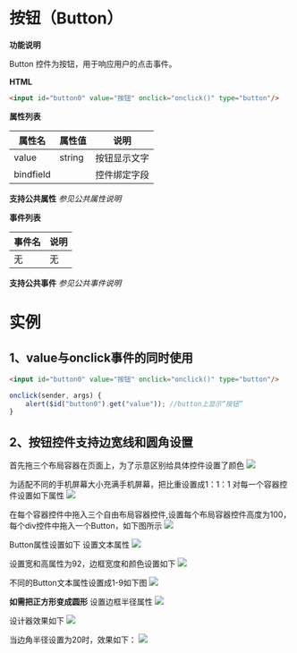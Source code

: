 



# 按钮（Button）

**功能说明**

Button 控件为按钮，用于响应用户的点击事件。

**HTML**

```html
<input id="button0" value="按钮" onclick="onclick()" type="button"/>
```

**属性列表**

| 属性名 | 属性值 | 说明 |
| ------------ | ------------ | ------------ |
| value | string | 按钮显示文字 |
| bindfield |   | 控件绑定字段 |

**支持公共属性**
*参见公共属性说明*

**事件列表**

| 事件名 | 说明 |
| ------------ | ------------ |
| 无 | 无 |

**支持公共事件**
*参见公共事件说明*

# 实例

## 1、value与onclick事件的同时使用

```html
<input id="button0" value="按钮" onclick="onclick()" type="button"/>
```

```javascript
onclick(sender, args) {
	alert($id("button0").get("value")); //button上显示“按钮”
}
```

## 2、按钮控件支持边宽线和圆角设置

首先拖三个布局容器在页面上，为了示意区别给具体控件设置了颜色
![](http://mobile.yyuap.com/UAPMobile/UEditor/jsp/upload/image/20150526/1432638257734017681.jpg)

为适配不同的手机屏幕大小充满手机屏幕，把比重设置成1：1：1
对每一个容器控件设置如下属性
![](http://mobile.yyuap.com/UAPMobile/UEditor/jsp/upload/image/20150526/1432638257765040906.png)

在每个容器控件中拖入三个自由布局容器控件,设置每个布局容器控件高度为100，每个div控件中拖入一个Button，如下图所示
![](http://mobile.yyuap.com/UAPMobile/UEditor/jsp/upload/image/20150526/1432638257859005747.jpg)

Button属性设置如下
设置文本属性
![](http://mobile.yyuap.com/UAPMobile/UEditor/jsp/upload/image/20150526/1432638257937042532.jpg)

设置宽和高属性为92，边框宽度和颜色设置如下
![](http://mobile.yyuap.com/UAPMobile/UEditor/jsp/upload/image/20150526/1432638258015042562.jpg)

不同的Button文本属性设置成1-9如下图
![](http://mobile.yyuap.com/UAPMobile/UEditor/jsp/upload/image/20150526/1432638258093099884.jpg)

**如需把正方形变成圆形**
设置边框半径属性
![](http://mobile.yyuap.com/UAPMobile/UEditor/jsp/upload/image/20150526/1432638258187043696.jpg)

设计器效果如下
![](http://mobile.yyuap.com/UAPMobile/UEditor/jsp/upload/image/20150526/1432638258265046715.jpg)

当边角半径设置为20时，效果如下：
![](http://mobile.yyuap.com/UAPMobile/UEditor/jsp/upload/image/20150526/1432638258484047564.jpg)


